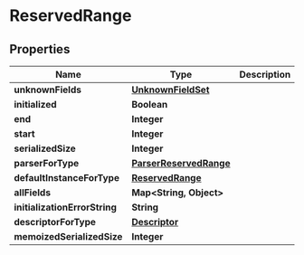 # ReservedRange

## Properties
Name | Type | Description | Notes
------------ | ------------- | ------------- | -------------
**unknownFields** | [**UnknownFieldSet**](UnknownFieldSet.md) |  |  [optional]
**initialized** | **Boolean** |  |  [optional]
**end** | **Integer** |  |  [optional]
**start** | **Integer** |  |  [optional]
**serializedSize** | **Integer** |  |  [optional]
**parserForType** | [**ParserReservedRange**](ParserReservedRange.md) |  |  [optional]
**defaultInstanceForType** | [**ReservedRange**](ReservedRange.md) |  |  [optional]
**allFields** | **Map&lt;String, Object&gt;** |  |  [optional]
**initializationErrorString** | **String** |  |  [optional]
**descriptorForType** | [**Descriptor**](Descriptor.md) |  |  [optional]
**memoizedSerializedSize** | **Integer** |  |  [optional]
